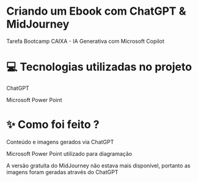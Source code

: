 # Criando um Ebook com ChatGPT & MidJourney
Tarefa Bootcamp CAIXA - IA Generativa com Microsoft Copilot


  
# 💻 Tecnologias utilizadas no projeto

ChatGPT

Microsoft Power Point
  
  
# ✨ Como foi feito ?

Conteúdo e imagens gerados via ChatGPT

Microsoft Power Point utilizado para diagramação

A versão gratuíta do MidJourney não estava mais disponível, portanto as imagens foram geradas através do ChatGPT
